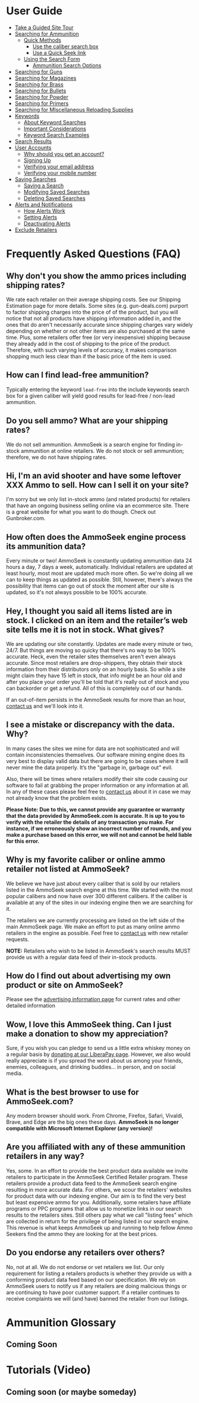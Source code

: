 <!-- TITLE: AmmoSeek -->
<!-- SUBTITLE: Welcome the AmmoSeek.com documentation -->
# User Guide

- [Take a Guided Site Tour](site-tour)
- [Searching for Ammunition](searching-ammunition)
    - [Quick Methods](searching-ammunition#quick-methods)
        - [Use the caliber search box](searching-ammunition#use-the-caliber-search-box)
        - [Use a Quick Seek link](searching-ammunition#use-a-quick-seek-link)
    - [Using the Search Form](searching-ammunition#use-the-search-form)
        - [Ammunition Search Options](searching-ammunition#ammo-search-options)
- [Searching for Guns](searching-guns)
- [Searching for Magazines](searching-magazines)
- [Searching for Brass](searching-brass)
- [Searching for Bullets](searching-bullets)
- [Searching for Powder](searching-powder)
- [Searching for Primers](searching-primers)
-  [Searching for MIscellaneous Reloading Supplies](searching-misc-reloading)
- [Keywords](keywords)
    - [About Keyword Searches](keywords#about-keyword-searches)
    - [Important Considerations](keywords#important-considerations)
    - [Keyword Search Examples](keywords#keyword-search-examples)
- [Search Results](search-results)
- [User Accounts](user-accounts)
    - [Why should you get an account?](user-accounts#why-sign-up-for-an-account)
    - [Signing Up](user-accounts#signing-up)
    - [Verifying your email address](user-accounts#verifying-your-email-address)
    - [Verifying your mobile number](user-accounts#verifying-your-mobile-phone-number)
- [Saving Searches](saving-searches)
    - [Saving a Search](saving-searches#saving-a-search)
    - [Modifying Saved Searches](saving-searches#modifying-saved-searches)
    - [Deleting Saved Searches](saving-searches#deleting-saved-searches) 
- [Alerts and Notifications](alerts)
    - [How Alerts Work](alerts#how-alerts-work)
    - [Setting Alerts](alerts#setting-alerts)
    - [Deactivating Alerts](alerts#deactivating-alerts) 
- [Exclude Retailers](exclude-retailers)

# Frequently Asked Questions (FAQ)
## Why don't you show the ammo prices including shipping rates?
We rate each retailer on their average shipping costs. See our Shipping Estimation page for more details. Some sites (e.g. gun-deals.com) purport to factor shipping charges into the price of of the product, but you will notice that not all products have shipping information added in, and the ones that do aren't necessarily accurate since shipping charges vary widely depending on whether or not other items are also purchased at the same time. Plus, some retailers offer free (or very inexpensive) shipping because they already add in the cost of shipping to the price of the product. Therefore, with such varying levels of accuracy, it makes comparison shopping much less clear than if the basic price of the item is used.

## How can I find lead-free ammunition?
Typically entering the keyword `lead-free` into the include keywords search box for a given caliber will yield good results for lead-free / non-lead ammunition.

## Do you sell ammo? What are your shipping rates?
We do not sell ammunition. AmmoSeek is a search engine for finding in-stock ammunition at online retailers. We do not stock or sell ammunition; therefore, we do not have shipping rates.

## Hi, I'm an avid shooter and have some leftover XXX Ammo to sell. How can I sell it on your site?
I'm sorry but we only list in-stock ammo (and related products) for retailers that have an ongoing business selling online via an ecommerce site. There is a great website for what you want to do though. Check out Gunbroker.com.

## How often does the AmmoSeek engine process its ammunition data?
Every minute or two! AmmoSeek is constantly updating ammunition data 24 hours a day, 7 days a week, automatically. Individual retailers are updated at least hourly, most most are updated much more often. So we're doing all we can to keep things as updated as possible. Still, however, there's always the possibility that items can go out of stock the moment after our site is updated, so it's not always possible to be 100% accurate.

## Hey, I thought you said all items listed are in stock. I clicked on an item and the retailer’s web site tells me it is not in stock. What gives?
We are updating our site constantly. Updates are made every minute or two, 24/7. But things are moving so quicky that there's no way to be 100% accurate. Heck, even the retailer sites themselves aren't even always accurate. Since most retailers are drop-shippers, they obtain their stock information from their distributors only on an hourly basis. So while a site might claim they have 15 left in stock, that info might be an hour old and after you place your order you'll be told that it's really out of stock and you can backorder or get a refund. All of this is completely out of our hands.

If an out-of-item persists in the AmmoSeek results for more than an hour, [contact us](https://ammoseek.com/contact) and we'll look into it.

## I see a mistake or discrepancy with the data. Why?
In many cases the sites we mine for data are not sophisticated and will contain inconsistencies themselves. Our software mining engine does its very best to display valid data but there are going to be cases where it will never mine the data properly. It’s the "garbage in, garbage out" evil.

Also, there will be times where retailers modify their site code causing our software to fail at grabbing the proper information or any information at all. In any of these cases please feel free to [contact us](https://ammoseek.com/contact) about it in case we may not already know that the problem exists.

**Please Note: Due to this, we cannot provide any guarantee or warranty that the data provided by AmmoSeek.com is accurate. It is up to you to verify with the retailer the details of any transaction you make. For instance, if we erroneously show an incorrect number of rounds, and you make a purchase based on this error, we will not and cannot be held liable for this error.**

## Why is my favorite caliber or online ammo retailer not listed at AmmoSeek?
We believe we have just about every caliber that is sold by our retailers listed in the AmmoSeek search engine at this time. We started with the most popular calibers and now have over 300 different calibers. If the caliber is available at any of the sites in our indexing engine then we are searching for it.

The retailers we are currently processing are listed on the left side of the main AmmoSeek page. We make an effort to put as many online ammo retailers in the engine as possible. Feel free to [contact us](https://ammoseek.com/contact) with new retailer requests.

**NOTE:** Retailers who wish to be listed in AmmoSeek's search results MUST provide us with a regular data feed of their in-stock products.

## How do I find out about advertising my own product or site on AmmoSeek?
Please see the [advertising information page](https://ammoseek.com/advertising) for current rates and other detailed information

## Wow, I love this AmmoSeek thing. Can I just make a donation to show my appreciation?
Sure, if you wish you can pledge to send us a little extra whiskey money on a regular basis by [donating at our LiberaPay page](https://liberapay.com/AmmoSeek/donate).  However, we also would really appreciate is if you spread the word about us among your friends, enemies, colleagues, and drinking buddies... in person, and on social media.

## What is the best browser to use for AmmoSeek.com?
Any modern browser should work. From Chrome, Firefox, Safari, Vivaldi, Brave, and Edge are the big ones these days. **AmmoSeek is no longer compatible with Microsoft Internet Explorer (any version)!**

## Are you affiliated with any of these ammunition retailers in any way?

Yes, some. In an effort to provide the best product data available we invite retailers to participate in the AmmoSeek Certified Retailer program. These retailers provide a product data feed to the AmmoSeek search engine resulting in more accurate data. For others, we scour the retailers' websites for product data with our indexing engine.  Our aim is to find the very best but least expensive ammo for you. Additionally, some retailers have affiliate programs or PPC programs that allow us to monetize links in our search results to the retailers sites. Still others pay what we call "listing fees" which are collected in return for the privilege of being listed in our search engine. This revenue is what keeps AmmoSeek up and running to help fellow Ammo Seekers find the ammo they are looking for at the best prices.

## Do you endorse any retailers over others?

No, not at all. We do not endorse or vet retailers we list. Our only requirement for listing a retailers products is whether they provide us with a conforming product data feed based on our specification. We rely on AmmoSeek users to notify us if any retailers are doing malicious things or are continuing to have poor customer support. If a retailer continues to receive complaints we will (and have) banned the retailer from our listings.


# Ammunition Glossary
## Coming Soon

# Tutorials (Video)
## Coming soon (or maybe someday)